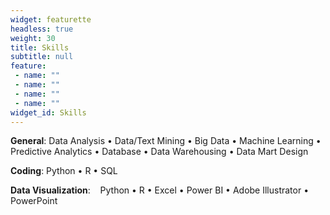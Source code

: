 ```yaml
---
widget: featurette
headless: true
weight: 30
title: Skills
subtitle: null
feature:
 - name: ""
 - name: "" 
 - name: ""
 - name: ""
widget_id: Skills
---
```

**General**:    Data Analysis •  Data/Text Mining • Big Data • Machine Learning • Predictive Analytics •  Database • Data Warehousing • Data Mart Design

**Coding**:      Python • R • SQL

**Data Visualization**:     Python • R • Excel • Power BI • Adobe Illustrator • PowerPoint
